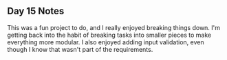 ## Day 15 Notes

This was a fun project to do, and I really enjoyed breaking things down. I'm getting back into the habit of breaking tasks into smaller pieces to make everything more modular. I also enjoyed adding input validation, even though I know that wasn't part of the requirements.
